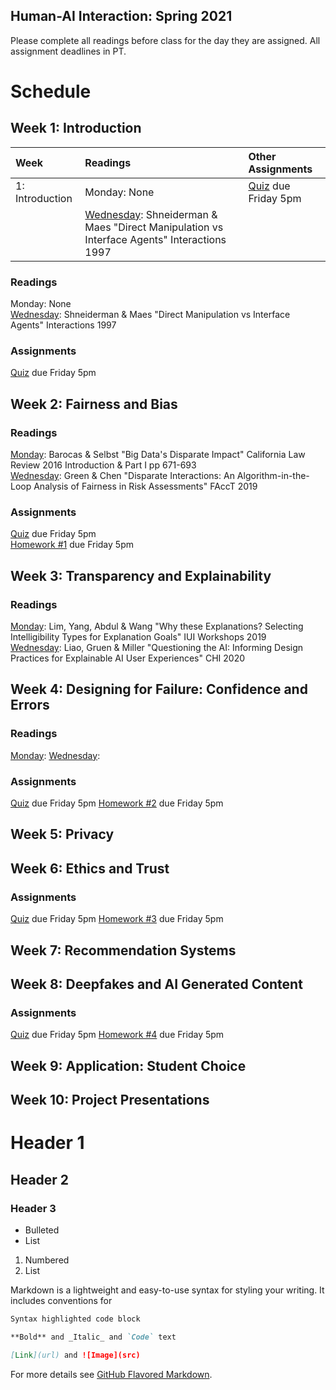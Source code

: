 ## Human-AI Interaction: Spring 2021

Please complete all readings before class for the day they are assigned. All assignment deadlines in PT. 

# Schedule

## Week 1: Introduction

| Week | Readings | Other Assignments |
| :--- | :--- | :--- |
| 1: Introduction | Monday: None  | [Quiz](url) due Friday 5pm |
| | [Wednesday](https://www.lri.fr/~mbl/ENS/FONDIHM/2013/papers/ShneidermanMaes-Interactions97.pdf): Shneiderman & Maes "Direct Manipulation vs Interface Agents" Interactions 1997 | |






### Readings
Monday: None  
[Wednesday](https://www.lri.fr/~mbl/ENS/FONDIHM/2013/papers/ShneidermanMaes-Interactions97.pdf): Shneiderman & Maes "Direct Manipulation vs Interface Agents" Interactions 1997

### Assignments

[Quiz](url) due Friday 5pm

## Week 2: Fairness and Bias

### Readings
[Monday](https://s3.amazonaws.com/kvaccaro.com/teaching/human-ai-interaction/Big_Datas_Disparate_Impact.pdf): Barocas & Selbst "Big Data's Disparate Impact" California Law Review 2016 Introduction & Part I pp 671-693  
[Wednesday](https://scholar.harvard.edu/files/19-fat.pdf): Green & Chen "Disparate Interactions: An Algorithm-in-the-Loop Analysis of Fairness in Risk Assessments" FAccT 2019

### Assignments

[Quiz](url) due Friday 5pm  
[Homework #1](url) due Friday 5pm

## Week 3: Transparency and Explainability

### Readings
[Monday](https://explainablesystems.comp.nus.edu.sg/2019/wp-content/uploads/2019/02/IUI19WS-ExSS2019-20.pdf): Lim, Yang, Abdul & Wang "Why these Explanations? Selecting Intelligibility Types for Explanation Goals" IUI Workshops 2019  
[Wednesday](https://s3.amazonaws.com/kvaccaro.com/teaching/human-ai-interaction/Questioning_the_AI.pdf): Liao, Gruen & Miller "Questioning the AI: Informing Design Practices for Explainable AI User Experiences" CHI 2020

## Week 4: Designing for Failure: Confidence and Errors

### Readings
[Monday]():
[Wednesday]():

### Assignments

[Quiz](url) due Friday 5pm
[Homework #2](url) due Friday 5pm

## Week 5: Privacy

## Week 6: Ethics and Trust

### Assignments

[Quiz](url) due Friday 5pm
[Homework #3](url) due Friday 5pm

## Week 7: Recommendation Systems

## Week 8: Deepfakes and AI Generated Content

### Assignments

[Quiz](url) due Friday 5pm
[Homework #4](url) due Friday 5pm

## Week 9: Application: Student Choice

## Week 10: Project Presentations


# Header 1
## Header 2
### Header 3





- Bulleted
- List

1. Numbered
2. List


Markdown is a lightweight and easy-to-use syntax for styling your writing. It includes conventions for

```markdown
Syntax highlighted code block

**Bold** and _Italic_ and `Code` text

[Link](url) and ![Image](src)
```

For more details see [GitHub Flavored Markdown](https://guides.github.com/features/mastering-markdown/).

